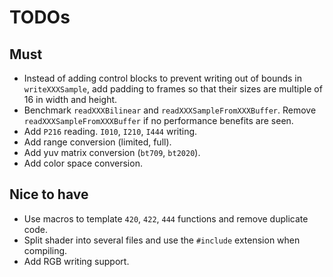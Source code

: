# TODOs

## Must
- Instead of adding control blocks to prevent writing out of bounds in `writeXXXSample`, add padding to frames so that their sizes are multiple of 16 in width and height.
- Benchmark `readXXXBilinear` and `readXXXSampleFromXXXBuffer`. Remove `readXXXSampleFromXXXBuffer` if no performance benefits are seen.
- Add `P216` reading. `I010`, `I210`, `I444` writing.
- Add range conversion (limited, full).
- Add yuv matrix conversion (`bt709`, `bt2020`).
- Add color space conversion.

## Nice to have
- Use macros to template `420`, `422`, `444` functions and remove duplicate code.
- Split shader into several files and use the `#include` extension when compiling.
- Add RGB writing support.
